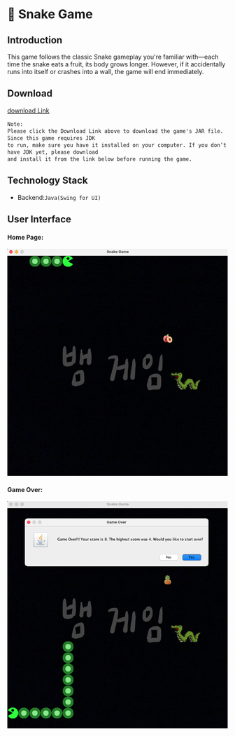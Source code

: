 :snake: Snake Game
===

Introduction
---
This game follows the classic Snake gameplay you're familiar with—each time the snake eats a fruit, 
its body grows longer. However, if it accidentally runs into itself or crashes into a wall, 
the game will end immediately.

Download
---
[download Link](https://drive.google.com/file/d/1yHLjJlKnsuRGpbOCM_hurpqdVXwAP5Ku/view?usp=sharing)

    Note:
    Please click the Download Link above to download the game's JAR file. Since this game requires JDK 
    to run, make sure you have it installed on your computer. If you don’t have JDK yet, please download 
    and install it from the link below before running the game.
    
Technology Stack
---

* Backend:`Java(Swing for UI)`

User Interface
---

    
#### Home Page:
![](assets/main_screen.png)

#### Game Over:
![](assets/game_over.png)




